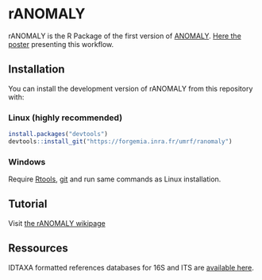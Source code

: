 
<!-- README.md is generated from README.Rmd. Please edit that file -->

# rANOMALY

<!-- badges: start -->

<!-- [![Lifecycle: experimental](https://img.shields.io/badge/lifecycle-experimental-orange.svg)](https://www.tidyverse.org/lifecycle/#experimental) -->

<!-- badges: end -->

rANOMALY is the R Package of the first version of
[ANOMALY](https://forgemia.inra.fr/umrf/anomaly). [Here the
poster](https://hal.archives-ouvertes.fr/hal-02340484/)
presenting this workflow.

## Installation

You can install the development version of rANOMALY from this repository
with:

### Linux (highly recommended)

``` r
install.packages("devtools")
devtools::install_git("https://forgemia.inra.fr/umrf/ranomaly")
```

### Windows

Require [Rtools](https://cran.r-project.org/bin/windows/Rtools/),
[git](https://git-scm.com/download/win) and run same commands as Linux
installation.

## Tutorial

Visit [the rANOMALY
wikipage](https://forgemia.inra.fr/umrf/ranomaly/-/wikis/home)

## Ressources

IDTAXA formatted references databases for 16S and ITS are [available
here](https://nextcloud.inrae.fr/apps/files/?dir=/ranomaly.data/idtaxa_db&fileid=1675490).
